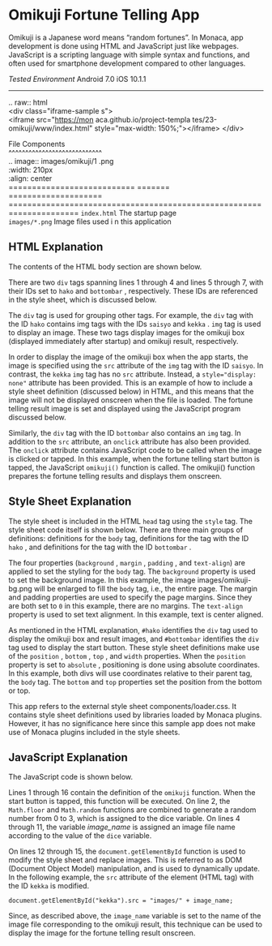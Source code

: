 Omikuji Fortune Telling App
===========================

Omikuji is a Japanese word means “random fortunes”. In Monaca, app
development is done using HTML and JavaScript just like webpages.
JavaScript is a scripting language with simple syntax and functions, and
often used for smartphone development compared to other languages.

  *Tested Environment*                                       Android 7.0                    iOS 10.1.1
  ---------------------------------------------------------- ------------------------------ ----------------------------------------------------------------------------
  .. raw:: html                                                                             
  &lt;div class="iframe-sample                               s"&gt;                         
  &lt;iframe src="<https://mon>                              aca.github.io/project-templa   tes/23-omikuji/www/index.html" style="max-width: 150%;"&gt;&lt;/iframe&gt;
  &lt;/div&gt;                                                                              
                                                                                            
  File Components                                                                           
  \^\^\^\^\^\^\^\^\^\^\^\^\^\^\^\^\^\^\^\^\^\^\^\^\^\^\^\^                                  
  .. image:: images/omikuji/1                                .png                           
  :width: 210px                                                                             
  :align: center                                                                            
  ===========================                                ======= ====================   =====================================================================
  `index.html`                                               The startup page               
  `images/*.png`                                             Image files used i             n this application

HTML Explanation
----------------

The contents of the HTML body section are shown below.

There are two `div` tags spanning lines 1 through 4 and lines 5 through
7, with their IDs set to `hako` and `bottombar` , respectively. These
IDs are referenced in the style sheet, which is discussed below.

The `div` tag is used for grouping other tags. For example, the `div`
tag with the ID `hako` contains img tags with the IDs `saisyo` and
`kekka` . `img` tag is used to display an image. These two tags display
images for the omikuji box (displayed immediately after startup) and
omikuji result, respectively.

In order to display the image of the omikuji box when the app starts,
the image is specified using the `src` attribute of the `img` tag with
the ID `saisyo`. In contrast, the `kekka` `img` tag has no `src`
attribute. Instead, a `style="display: none"` attribute has been
provided. This is an example of how to include a style sheet definition
(discussed below) in HTML, and this means that the image will not be
displayed onscreen when the file is loaded. The fortune telling result
image is set and displayed using the JavaScript program discussed below.

Similarly, the `div` tag with the ID `bottombar` also contains an `img`
tag. In addition to the `src` attribute, an `onclick` attribute has also
been provided. The `onclick` attribute contains JavaScript code to be
called when the image is clicked or tapped. In this example, when the
fortune telling start button is tapped, the JavaScript `omikuji()`
function is called. The omikuji() function prepares the fortune telling
results and displays them onscreen.

Style Sheet Explanation
-----------------------

The style sheet is included in the HTML `head` tag using the `style`
tag. The style sheet code itself is shown below. There are three main
groups of definitions: definitions for the `body` tag, definitions for
the tag with the ID `hako` , and definitions for the tag with the ID
`bottombar` .

The four properties (`background` , `margin` , `padding` , and
`text-align`) are applied to set the styling for the `body` tag. The
`background` property is used to set the background image. In this
example, the image images/omikuji-bg.png will be enlarged to fill the
`body` tag, i.e., the entire page. The margin and padding properties are
used to specify the page margins. Since they are both set to `0` in this
example, there are no margins. The `text-align` property is used to set
text alignment. In this example, text is center aligned.

As mentioned in the HTML explanation, `#hako` identifies the `div` tag
used to display the omikuji box and result images, and `#bottombar`
identifies the `div` tag used to display the start button. These style
sheet definitions make use of the `position` , `bottom` , `top` , and
`width` properties. When the `position` property is set to `absolute` ,
positioning is done using absolute coordinates. In this example, both
divs will use coordinates relative to their parent tag, the `body` tag.
The `bottom` and `top` properties set the position from the bottom or
top.

<div class="admonition note">

This app refers to the external style sheet components/loader.css. It
contains style sheet definitions used by libraries loaded by Monaca
plugins. However, it has no significance here since this sample app does
not make use of Monaca plugins included in the style sheets.

</div>

JavaScript Explanation
----------------------

The JavaScript code is shown below.

Lines 1 through 16 contain the definition of the `omikuji` function.
When the start button is tapped, this function will be executed. On line
2, the `Math.floor` and `Math.random` functions are combined to generate
a random number from 0 to 3, which is assigned to the dice variable. On
lines 4 through 11, the variable *image\_name* is assigned an image file
name according to the value of the `dice` variable.

On lines 12 through 15, the `document.getElementById` function is used
to modify the style sheet and replace images. This is referred to as DOM
(Document Object Model) manipulation, and is used to dynamically update.
In the following example, the `src` attribute of the element (HTML tag)
with the ID `kekka` is modified.

``` {.sourceCode .javascript}
document.getElementById("kekka").src = "images/" + image_name;
```

Since, as described above, the `image_name` variable is set to the name
of the image file corresponding to the omikuji result, this technique
can be used to display the image for the fortune telling result
onscreen.
